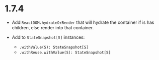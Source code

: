 # 1.7.4

* Add `ReactDOM.hydrateOrRender` that will hydrate the container if is has children, else render into that container.

* Add to `StateSnapshot[S]` instances:
  * `.withValue(S): StateSnapshot[S]` 
  * `.withReuse.withValue(S): StateSnapshot[S]`
